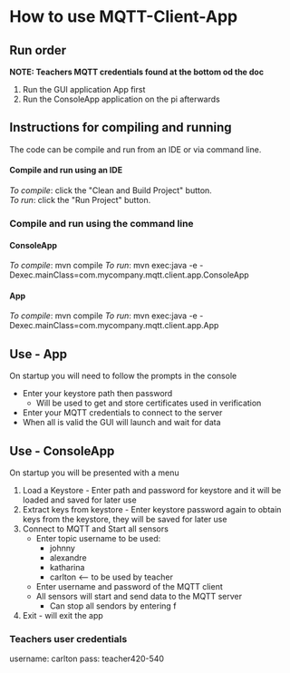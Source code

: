 # How to use MQTT-Client-App

## Run order

**NOTE: Teachers MQTT credentials found at the bottom od the doc**

1. Run the GUI application App first 
2. Run the ConsoleApp application on the pi afterwards

## Instructions for compiling and running   
The code can be compile and run from an IDE or via command line.   
   
#### Compile and run using an IDE   
_To compile_: click the "Clean and Build Project" button.   
_To run_: click the "Run Project" button.   
   
### Compile and run using the command line
#### ConsoleApp
_To compile_: mvn compile
_To run_: mvn exec:java -e -Dexec.mainClass=com.mycompany.mqtt.client.app.ConsoleApp

#### App
_To compile_: mvn compile
_To run_: mvn exec:java -e -Dexec.mainClass=com.mycompany.mqtt.client.app.App

## Use - App

On startup you will need to follow the prompts in the console
- Enter your keystore path then password
  - Will be used to get and store certificates used in verification
- Enter your MQTT credentials to connect to the server
- When all is valid the GUI will launch and wait for data

## Use - ConsoleApp

On startup you will be presented with a menu
1. Load a Keystore - Enter path and password for keystore and it will be loaded and saved for later use
2. Extract keys from keystore - Enter keystore password again to obtain keys from the keystore, they will be saved for later use
3. Connect to MQTT and Start all sensors 
    - Enter topic username to be used:
       - johnny
       - alexandre
       - katharina
       - carlton <-- to be used by teacher
    - Enter username and password of the MQTT client
    - All sensors will start and send data to the MQTT server
      - Can stop all sendors by entering f
4. Exit - will exit the app

### Teachers user credentials

username: carlton
pass: teacher420-540